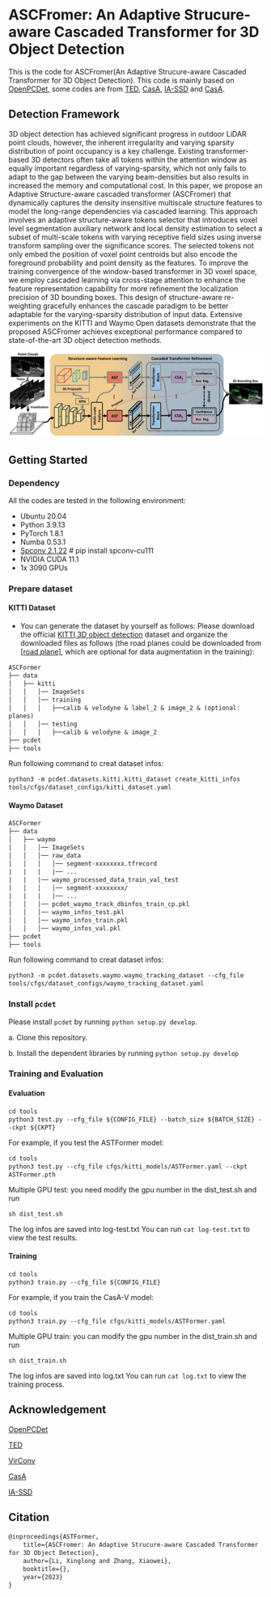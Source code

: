 
# ASCFromer: An Adaptive Strucure-aware Cascaded Transformer for 3D Object Detection


This is the code for ASCFromer(An Adaptive Strucure-aware Cascaded Transformer for 3D Object Detection). 
This code is mainly based on [OpenPCDet](https://github.com/open-mmlab/OpenPCDet), some codes are from [TED](https://github.com/hailanyi/TED), 
[CasA](https://github.com/hailanyi/CasA), [IA-SSD](https://github.com/yifanzhang713/IA-SSD) and [CasA](https://github.com/hailanyi/CasA).

## Detection Framework
3D object detection has achieved significant progress in outdoor LiDAR point clouds, however, the inherent irregularity and varying sparsity distribution of point occupancy is a key challenge. Existing transformer-based 3D detectors often take all tokens within the attention window as equally important regardless of varying-sparsity, which not only fails to adapt to the gap between the varying beam-densities but also results in increased the memory and computational cost. In this paper, we propose an Adaptive Structure-aware  cascaded transformer (ASCFromer) that dynamically captures the density insensitive multiscale structure features to model the long-range dependencies via cascaded learning. This approach involves an adaptive structure-aware tokens selector that introduces voxel level segmentation auxiliary network and local density estimation to select a subset of multi-scale tokens with varying receptive field sizes using inverse transform sampling over the significance scores. The selected tokens not only embed the position of voxel point centroids but also encode the foreground probability and point density as the features. To improve the training convergence of the window-based transformer in 3D voxel space, we employ cascaded learning via cross-stage attention to enhance the feature representation capability for more refinement the localization precision of 3D bounding boxes. This design of structure-aware re-weighting gracefully enhances the cascade paradigm to be better adaptable for the varying-sparsity distribution of input data. Extensive experiments on the KITTI and Waymo Open datasets demonstrate that the proposed ASCFromer achieves exceptional performance compared to state-of-the-art 3D object detection methods.

![](./docs/framework.png)




## Getting Started
### Dependency
All the codes are tested in the following environment:
+ Ubuntu 20.04
+ Python 3.9.13 
+ PyTorch 1.8.1
+ Numba 0.53.1
+ [Spconv 2.1.22](https://github.com/traveller59/spconv) # pip install spconv-cu111
+ NVIDIA CUDA 11.1 
+ 1x 3090 GPUs


### Prepare dataset

#### KITTI Dataset
* You can generate the dataset by yourself as follows:
Please download the official [KITTI 3D object detection](http://www.cvlibs.net/datasets/kitti/eval_object.php?obj_benchmark=3d) dataset and organize the downloaded
files as follows (the road planes could be downloaded from [[road plane]](https://drive.google.com/file/d/1d5mq0RXRnvHPVeKx6Q612z0YRO1t2wAp/view?usp=sharing),
which are optional for data augmentation in the training):

```
ASCFormer
├── data
│   ├── kitti
│   │   │── ImageSets
│   │   │── training
│   │   │   ├──calib & velodyne & label_2 & image_2 & (optional: planes)
│   │   │── testing
│   │   │   ├──calib & velodyne & image_2
├── pcdet
├── tools
```

Run following command to creat dataset infos:
```
python3 -m pcdet.datasets.kitti.kitti_dataset create_kitti_infos tools/cfgs/dataset_configs/kitti_dataset.yaml
```

#### Waymo Dataset

```
ASCFormer
├── data
│   ├── waymo
│   │   │── ImageSets
│   │   │── raw_data
│   │   │   │── segment-xxxxxxxx.tfrecord
|   |   |   |── ...
|   |   |── waymo_processed_data_train_val_test
│   │   │   │── segment-xxxxxxxx/
|   |   |   |── ...
│   │   │── pcdet_waymo_track_dbinfos_train_cp.pkl
│   │   │── waymo_infos_test.pkl
│   │   │── waymo_infos_train.pkl
│   │   │── waymo_infos_val.pkl
├── pcdet
├── tools
```

Run following command to creat dataset infos:
```
python3 -m pcdet.datasets.waymo.waymo_tracking_dataset --cfg_file tools/cfgs/dataset_configs/waymo_tracking_dataset.yaml 
```


### Install `pcdet`

Please install `pcdet` by running `python setup.py develop`.

a. Clone this repository.

b. Install the dependent libraries by running `python setup.py develop`


### Training and Evaluation

#### Evaluation

```
cd tools
python3 test.py --cfg_file ${CONFIG_FILE} --batch_size ${BATCH_SIZE} --ckpt ${CKPT}
```

For example, if you test the ASTFormer model:

```
cd tools
python3 test.py --cfg_file cfgs/kitti_models/ASTFormer.yaml --ckpt ASTFormer.pth
```

Multiple GPU test: you need modify the gpu number in the dist_test.sh and run
```
sh dist_test.sh 
```
The log infos are saved into log-test.txt
You can run ```cat log-test.txt``` to view the test results.

#### Training

```
cd tools
python3 train.py --cfg_file ${CONFIG_FILE}
```

For example, if you train the CasA-V model:

```
cd tools
python3 train.py --cfg_file cfgs/kitti_models/ASTFormer.yaml
```

Multiple GPU train: you can modify the gpu number in the dist_train.sh and run
```
sh dist_train.sh
```
The log infos are saved into log.txt
You can run ```cat log.txt``` to view the training process.



## Acknowledgement
[OpenPCDet](https://github.com/open-mmlab/OpenPCDet)

[TED](https://github.com/hailanyi/TED)

[VirConv](https://github.com/hailanyi/TED)

[CasA](https://github.com/hailanyi/CasA)

[IA-SSD](https://github.com/yifanzhang713/IA-SSD)


## Citation

```
@inproceedings{ASTFormer,
    title={ASCFromer: An Adaptive Strucure-aware Cascaded Transformer for 3D Object Detection},
    author={Li, Xinglong and Zhang, Xiaowei},
    booktitle={},
    year={2023}
}
```




